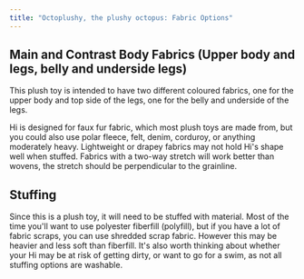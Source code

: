 ```yaml
---
title: "Octoplushy, the plushy octopus: Fabric Options"
---
```

## Main and Contrast Body Fabrics (Upper body and legs, belly and underside legs)

This plush toy is intended to have two different coloured fabrics, one for the upper body and top side of the legs, one for the belly and underside of the legs. 

Hi is designed for faux fur fabric, which most plush toys are made from, but you could also use polar fleece, felt, denim, corduroy, or anything moderately heavy. Lightweight or drapey fabrics may not hold Hi's shape well when stuffed. Fabrics with a two-way stretch will work better than wovens, the stretch should be perpendicular to the grainline.  

## Stuffing

Since this is a plush toy, it will need to be stuffed with material. Most of the time you'll want to use polyester fiberfill (polyfill), but if you have a lot of fabric scraps, you can use shredded scrap fabric. However this may be heavier and less soft than fiberfill. It's also worth thinking about whether your Hi may be at risk of getting dirty, or want to go for a swim, as not all stuffing options are washable.
